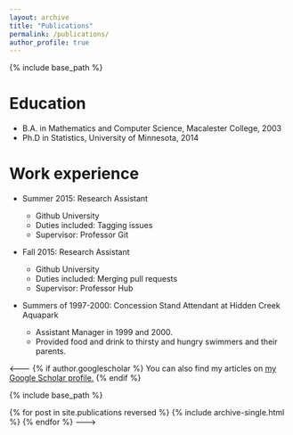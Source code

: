 ```yaml
---
layout: archive
title: "Publications"
permalink: /publications/
author_profile: true
---
```


{% include base_path %}

Education
======
* B.A. in Mathematics and Computer Science, Macalester College, 2003
* Ph.D in Statistics, University of Minnesota, 2014

Work experience
======
* Summer 2015: Research Assistant
  * Github University
  * Duties included: Tagging issues
  * Supervisor: Professor Git

* Fall 2015: Research Assistant
  * Github University
  * Duties included: Merging pull requests
  * Supervisor: Professor Hub
  
* Summers of 1997-2000: Concession Stand Attendant at Hidden Creek Aquapark
	* Assistant Manager in 1999 and 2000.
	* Provided food and drink to thirsty and hungry swimmers and their parents. 


<---
{% if author.googlescholar %}
  You can also find my articles on <u><a href="{{author.googlescholar}}">my Google Scholar profile</a>.</u>
{% endif %}

{% include base_path %}

{% for post in site.publications reversed %}
  {% include archive-single.html %}
{% endfor %}
--->